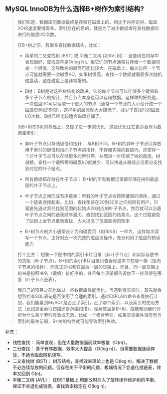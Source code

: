 ## MySQL InnoDB为什么选择B+树作为索引结构?

> 我们知道，数据库的数据最终是存储在磁盘上的。相比于内存访问，磁盘I/O的速度要慢得多。索引存在的目的，就是为了减少数据库在查找数据时进行的磁盘I/O次数。
>
> 在B+树之前，有很多查找数据结构，比如：
>
> - 简单的二叉查找树 (BST) 或 平衡二叉树 (如AVL树)： 这些树在内存中表现很好，查找效率是O(log N)。但它们的节点通常只存储一个数据项或一个键值，这导致树的层高可能比较大。在磁盘上，每次访问一个节点可能就需要一次磁盘I/O。如果树很高，查找一个数据就需要多次随机磁盘读，这在磁盘上是非常慢的。
>
> - B树： B树是对这些树结构的改进，它的每个节点可以存储多个键值和多个子节点的指针，并且节点本身也可以存储数据。这样做的好处是，一次磁盘I/O可以读取一个更大的节点（通常一个节点的大小设计成一个磁盘页例如16KB），这样树的层高就大大降低了，减少了查找时的磁盘I/O次数。B树已经比较适合磁盘存储了。
>
> 而B+树在B树的基础上，又做了进一步的优化，这些优化让它更适合作为数据库索引：
>
> - 非叶子节点只存储键值和指针： 与B树不同，B+树的非叶子节点只存放用于索引的键值和指向子节点的指针，不存储实际的数据行。这使得一个非叶子节点可以存储更多的索引项，从而进一步压缩了树的高度。树越矮，查找一个键所需的磁盘I/O就越少，可以快速从根结点沿着分支找到对应的叶子结点。
>
> - 所有数据都存储在叶子节点： B+树的所有数据记录都存储在树的最底层的叶子节点上。
>
> - 叶子节点之间形成有序链表：所有的叶子节点会按照键值的顺序，通过一个链表连接起来。比如，查找年龄在20到30岁之间的所有用户，只需要先通过索引找到范围的起始点20对应的叶子节点，然后就可以沿着叶子节点之间的链表顺序遍历，直到找到范围的结束点。这个过程避免了回到上层节点重新查找，大大提高了范围查询的效率
> - B+树节点的大小通常设计为和磁盘页（如16KB）一样大，这样每次读写一个节点，正好对应一次完整的磁盘页操作，充分利用了磁盘的预读能力
>
> 打个比方： 想象一下图书馆的索引卡片目录（非叶子节点）和实际存放书的货架（叶子节点）。B+树的索引卡片目录只告诉你这本书在哪一排（指向子节点的指针），而真正的书都在最后一层的货架上。而且，同一层货架上的书是按照书名（键值）排好序的，并且每个货架都告诉你下一排货架在哪里（叶子节点链表）。
>
> 我自己的项目之前也做过一些数据库性能优化。当遇到慢查询时，首先就会想到检查SQL语句是否使用了合适的索引。通过EXPLAIN命令查看执行计划，我们能看到MySQL是否走了索引，走了哪个索引，以及索引的使用方式（比如是全索引扫描还是范围扫描）。理解底层是B+树，就能帮助我们分析为什么某个索引有效或无效，比如一个组合索引，如果查询条件没有包含索引的最左前缀，B+树的特性就可能导致索引失效。

补充：

- 线性查找： 简单直观，但在大量数据面前效率极低（O(n)）。
- 二分查找： 基于有序数据，效率大大提高（O(log n)），但需要数据连续存放，不适合磁盘随机读写。
- 二叉查找树 (BST)： 树形结构，查找效率理论上也是 O(log n)，解决了数据不必连续存放的问题。但存在树不平衡的问题，极端情况下会退化成链表，效率又回到 O(n)。
- 平衡二叉树 (AVL)： 在BST基础上,增删改时引入了旋转操作维护树的平衡，保证不会退化成链表，查找效率稳定在 O(log n)。
